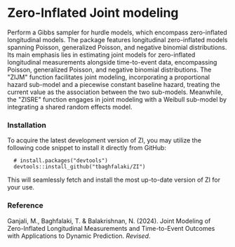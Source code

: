 # Zero-Inflated Joint modeling
Perform a Gibbs sampler for hurdle models, which encompass zero-inflated longitudinal models. The package features longitudinal zero-inflated models spanning Poisson, generalized Poisson, and negative binomial distributions. Its main emphasis lies in estimating joint models for zero-inflated longitudinal measurements alongside time-to-event data, encompassing Poisson, generalized Poisson, and negative binomial distributions. The "ZIJM" function facilitates joint modeling, incorporating a proportional hazard sub-model and a piecewise constant baseline hazard, treating the current value as the association between the two sub-models. Meanwhile, the "ZISRE" function engages in joint modeling with a Weibull sub-model by integrating a shared random effects model.

### Installation
To acquire the latest development version of ZI, you may utilize the following code snippet to install it directly from GitHub:

```
  # install.packages("devtools")
  devtools::install_github("tbaghfalaki/ZI")
```
This will seamlessly fetch and install the most up-to-date version of ZI for your use.

### Reference 
Ganjali, M., Baghfalaki, T. & Balakrishnan, N. (2024). Joint Modeling of Zero-Inflated Longitudinal Measurements and Time-to-Event Outcomes with Applications to Dynamic Prediction. *Revised*.
